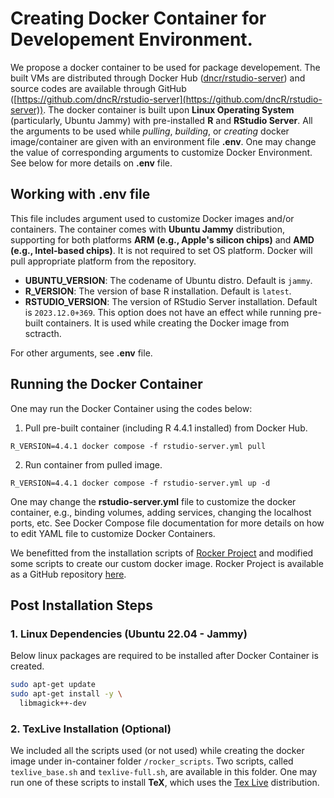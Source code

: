 # Creating Docker Container for Developement Environment.

We propose a docker container to be used for package developement. The built VMs are distributed through Docker Hub ([dncr/rstudio-server](https://hub.docker.com/repository/docker/dncr/rstudio-server/general)) and source codes are available through GitHub ([https://github.com/dncR/rstudio-server](https://github.com/dncR/rstudio-server)). The docker container is built upon **Linux Operating System** (particularly, Ubuntu Jammy) with pre-installed **R** and **RStudio Server**. All the arguments to be used while *pulling*, *building*, or *creating* docker image/container are given with an environment file **.env**. One may change the value of corresponding arguments to customize Docker Environment. See below for more details on **.env** file.

## Working with .env file

This file includes argument used to customize Docker images and/or containers. The container comes with **Ubuntu Jammy** distribution, supporting for both platforms **ARM (e.g., Apple's silicon chips)** and **AMD (e.g., Intel-based chips)**. It is not required to set OS platform. Docker will pull appropriate platform from the repository.

* **UBUNTU_VERSION**: The codename of Ubuntu distro. Default is `jammy`.
* **R_VERSION**: The version of base R installation. Default is `latest`.
* **RSTUDIO_VERSION**: The version of RStudio Server installation. Default is `2023.12.0+369`. This option does not have an effect while running pre-built containers. It is used while creating the Docker image from sctracth.

For other arguments, see **.env** file.

## Running the Docker Container

One may run the Docker Container using the codes below:

1. Pull pre-built container (including R 4.4.1 installed) from Docker Hub.

```
R_VERSION=4.4.1 docker compose -f rstudio-server.yml pull
```

2. Run container from pulled image.

```
R_VERSION=4.4.1 docker compose -f rstudio-server.yml up -d
```

One may change the **rstudio-server.yml** file to customize the docker container, e.g., binding volumes, adding services, changing the localhost ports, etc. See Docker Compose file documentation for more details on how to edit YAML file to customize Docker Containers.

We benefitted from the installation scripts of [Rocker Project](https://hub.docker.com/u/rocker) and modified some scripts to create our custom docker image. Rocker Project is available as a GitHub repository [here](https://github.com/rocker-org/rocker-versioned2).

## Post Installation Steps

### 1. Linux Dependencies (Ubuntu 22.04 - Jammy)

Below linux packages are required to be installed after Docker Container is created.

```sh
sudo apt-get update
sudo apt-get install -y \
  libmagick++-dev
```
	
### 2. TexLive Installation (Optional)

We included all the scripts used (or not used) while creating the docker image under in-container folder `/rocker_scripts`. Two scripts, called `texlive_base.sh` and `texlive-full.sh`, are available in this folder. One may run one of these scripts to install **TeX**, which uses the [Tex Live](https://www.tug.org/texlive/) distribution.

